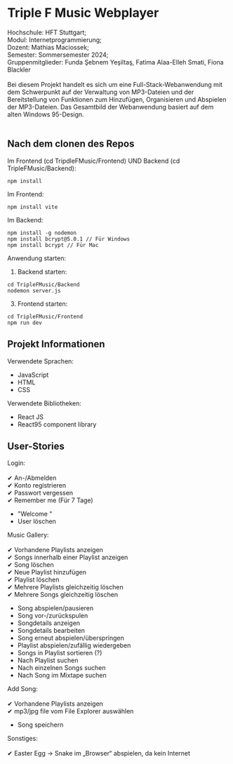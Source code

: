 # Triple F Music Webplayer

Hochschule: HFT Stuttgart;<br>
Modul: Internetprogrammierung;<br>
Dozent: Mathias Maciossek;<br>
Semester: Sommersemester 2024;<br>
Gruppenmitglieder: Funda Şebnem Yeşiltaş, Fatima Alaa-Elleh Smati, Fiona Blackler<br>
<br>
Bei diesem Projekt handelt es sich um eine Full-Stack-Webanwendung mit dem Schwerpunkt auf der Verwaltung von MP3-Dateien und der Bereitstellung von Funktionen zum Hinzufügen, Organisieren und Abspielen der MP3-Dateien. Das Gesamtbild der Webanwendung basiert auf dem alten Windows 95-Design.<br>
<br>
## Nach dem clonen des Repos
Im Frontend (cd TripdleFMusic/Frontend) UND Backend (cd TripleFMusic/Backend):<br>
~~~
npm install
~~~

Im Frontend:
~~~
npm install vite
~~~

Im Backend:
~~~
npm install -g nodemon
npm install bcrypt@5.0.1 // Für Windows
npm install bcrypt // Für Mac
~~~

Anwendung starten:

1. Backend starten:
~~~
cd TripleFMusic/Backend
nodemon server.js
~~~
3. Frontend starten:
~~~
cd TripleFMusic/Frontend
npm run dev
~~~

## Projekt Informationen
Verwendete Sprachen:

- JavaScript
- HTML
- CSS

Verwendete Bibliotheken:

- React JS
- React95 component library

## User-Stories

Login:<br>
<br>
✔ An-/Abmelden <br>
✔ Konto registrieren<br>
✔ Passwort vergessen<br>
✔ Remember me (Für 7 Tage)<br>

- "Welcome <username>"
- User löschen

Music Gallery:<br>
<br>
✔ Vorhandene Playlists anzeigen <br>
✔ Songs innerhalb einer Playlist anzeigen <br>
✔ Song löschen <br>
✔ Neue Playlist hinzufügen <br>
✔ Playlist löschen <br>
✔ Mehrere Playlists gleichzeitig löschen <br>
✔ Mehrere Songs gleichzeitig löschen <br>

- Song abspielen/pausieren
- Song vor-/zurückspulen
- Songdetails anzeigen
- Songdetails bearbeiten
- Song erneut abspielen/überspringen
- Playlist abspielen/zufällig wiedergeben
- Songs in Playlist sortieren (?)
- Nach Playlist suchen
- Nach einzelnen Songs suchen
- Nach Song im Mixtape suchen<br>

Add Song:<br>
<br>
✔ Vorhandene Playlists anzeigen <br>
✔ mp3/jpg file vom File Explorer auswählen <br>

- Song speichern

Sonstiges:<br>
<br>
✔ Easter Egg -> Snake im „Browser“ abspielen, da kein Internet
